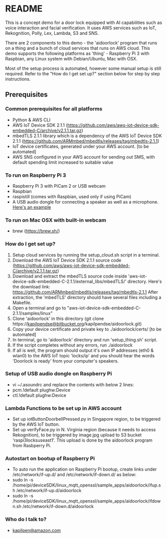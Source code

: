 # README #

This is a concept demo for a door lock equipped with AI capabilities such as voice interaction and facial verification. It uses AWS services such as IoT, Rekognition, Polly, Lex, Lambda, S3 and SNS.

There are 2 components to this demo - the 'aidoorlock' program that runs on a thing and a bunch of cloud services that runs on AWS cloud. This demo supports the following platforms as 'thing' - Raspberry Pi 3 with Raspbian, any Linux system with Debian/Ubuntu, Mac with OSX.

Most of the setup process is automated, however some manual setup is still required. Refer to the "How do I get set up?" section below for step by step instructions.

## Prerequisites ##

### Common prerequisites for all platforms
* Python & AWS CLI
* AWS IoT Device SDK 2.1.1 (https://github.com/aws/aws-iot-device-sdk-embedded-C/archive/v2.1.1.tar.gz)
* mbedTLS 2.1.1 library which is a dependency of the AWS IoT Device SDK 2.1.1 (https://github.com/ARMmbed/mbedtls/releases/tag/mbedtls-2.1.1)
* IoT device certificates, generated under your AWS account. [to be automated]
* AWS SNS configured in your AWS account for sending out SMS, with default spending limit increased to suitable value

### To run on Raspberry Pi 3
* Raspberry Pi 3 with PiCam 2 or USB webcam
* Raspbian
* raspistill (comes with Raspbian, used only if using PiCam)
* A USB audio dongle for connecting a speaker as well as a microphone. [Here's an example](http://www.lazada.sg/easybuy-new-pc-laptop-usb-2-3d-virtual-kx3p-71-channel-audio-soundcard-adapter-9019448.html)

### To run on Mac OSX with built-in webcam
* brew (https://brew.sh/)

### How do I get set up? ###

1. Setup cloud services by running the setup_cloud.sh script in a terminal.
2. Download the AWS IoT Device SDK 2.1.1 source code (https://github.com/aws/aws-iot-device-sdk-embedded-C/archive/v2.1.1.tar.gz)
3. Download and extract the mbedTLS source code inside 'aws-iot-device-sdk-embedded-C-2.1.1/external_libs/mbedTLS/' directory. Here's the download link: https://github.com/ARMmbed/mbedtls/releases/tag/mbedtls-2.1.1 After extraction, the 'mbedTLS' directory should have several files including a Makefile.
4. Open a terminal and go to "aws-iot-device-sdk-embedded-C-2.1.1/samples/linux"
5. Clone 'aidoorlock' in this directory (git clone https://kapilpendse@bitbucket.org/kapilpendse/aidoorlock.git)
6. Copy your device certificate and private key to ./aidoorlock/certs/ [to be automated]
7. In terminal, go to 'aidoorlock' directory and run 'setup_thing.sh' script.
8. If the script completes without any errors, run ./aidoorlock
9. If all is well, the program should output it's own IP addresses (eth0 & wlan0) to the AWS IoT topic 'locks/ip' and you should hear the words 'Doorlock is ready' from your computer's speakers.

### Setup of USB audio dongle on Raspberry Pi
* vi ~/.asoundrc and replace the contents with below 2 lines:
* pcm.!default plughw:Device
* ctl.!default plughw:Device

### Lambda Functions to be set up in AWS account
* Set up iotButtonDoorbellPressed.py in Singapore region, to be triggered by the AWS IoT button.
* Set up verifyFace.py in N. Virginia region (because it needs to access Rekognition), to be triggered by image.jpg upload to S3 bucket 'raspi3locksuseast1'. This upload is done by the aidoorlock program from Rasbperry Pi.

### Autostart on bootup of Raspberry Pi
* To auto run the application on Raspberry Pi bootup, create links under /etc/network/if-up.d/ and /etc/network/if-down.d/ as below:
* sudo ln -s /home/pi/deviceSDK/linux_mqtt_openssl/sample_apps/aidoorlock/ifup.sh /etc/network/if-up.d/aidoorlock
* sudo ln -s /home/pi/deviceSDK/linux_mqtt_openssl/sample_apps/aidoorlock/ifdown.sh /etc/network/if-down.d/aidoorlock

### Who do I talk to? ###

* kapilpen@amazon.com
